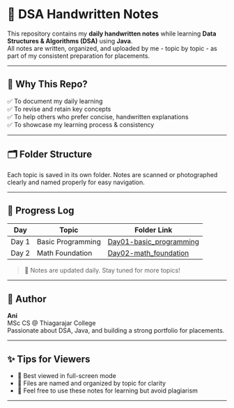 # 📒 DSA Handwritten Notes

This repository contains my **daily handwritten notes** while learning **Data Structures & Algorithms (DSA)** using **Java**.  
All notes are written, organized, and uploaded by me - topic by topic - as part of my consistent preparation for placements.

---

## 🎯 Why This Repo?
✅ To document my daily learning  
✅ To revise and retain key concepts  
✅ To help others who prefer concise, handwritten explanations  
✅ To showcase my learning process & consistency

---

## 🗂️ Folder Structure
Each topic is saved in its own folder. Notes are scanned or photographed clearly and named properly for easy navigation.

---

## 📆 Progress Log

| Day   | Topic                | Folder Link                    |
|-------|----------------------|--------------------------------|
| Day 1 | Basic Programming    | [Day01-basic_programming](./Day01-basic_programming) |
| Day 2 | Math Foundation      | [Day02-math_foundation](./Day02-math_foundation) |

> 📝 Notes are updated daily. Stay tuned for more topics!

---

## 📌 Author

**Ani**  
MSc CS @ Thiagarajar College  
Passionate about DSA, Java, and building a strong portfolio for placements.

---

## ✨ Tips for Viewers

- 📖 Best viewed in full-screen mode
- 🧹 Files are named and organized by topic for clarity
- 🤝 Feel free to use these notes for learning but avoid plagiarism

---
